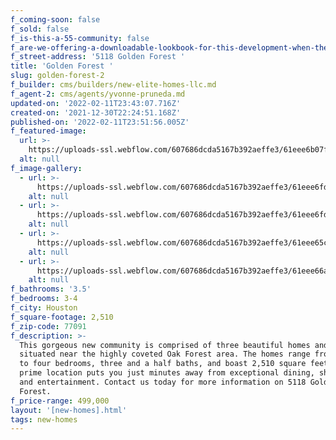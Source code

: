 ```yaml
---
f_coming-soon: false
f_sold: false
f_is-this-a-55-community: false
f_are-we-offering-a-downloadable-lookbook-for-this-development-when-they-submit-their-contact-info: false
f_street-address: '5118 Golden Forest '
title: 'Golden Forest '
slug: golden-forest-2
f_builder: cms/builders/new-elite-homes-llc.md
f_agent-2: cms/agents/yvonne-pruneda.md
updated-on: '2022-02-11T23:43:07.716Z'
created-on: '2021-12-30T22:24:51.168Z'
published-on: '2022-02-11T23:51:56.005Z'
f_featured-image:
  url: >-
    https://uploads-ssl.webflow.com/607686dcda5167b392aeffe3/61eee6b07f9a110b3389356c_iiMG_230.jpg
  alt: null
f_image-gallery:
  - url: >-
      https://uploads-ssl.webflow.com/607686dcda5167b392aeffe3/61eee6fd4b297873e80fe575_iiMG_247.jpg
    alt: null
  - url: >-
      https://uploads-ssl.webflow.com/607686dcda5167b392aeffe3/61eee6fd437c5b3cb689b3d4_iiMG_244.jpg
    alt: null
  - url: >-
      https://uploads-ssl.webflow.com/607686dcda5167b392aeffe3/61eee65c780f1db7d0d1ddd8_iiMG_242.jpg
    alt: null
  - url: >-
      https://uploads-ssl.webflow.com/607686dcda5167b392aeffe3/61eee66ac5c94545637a8940_iiMG_240.jpg
    alt: null
f_bathrooms: '3.5'
f_bedrooms: 3-4
f_city: Houston
f_square-footage: 2,510
f_zip-code: 77091
f_description: >-
  This gorgeous new community is comprised of three beautiful homes and is
  situated near the highly coveted Oak Forest area. The homes range from three
  to four bedrooms, three and a half baths, and boast 2,510 square feet. The
  prime location puts you just minutes away from exceptional dining, shopping,
  and entertainment. Contact us today for more information on 5118 Golden
  Forest.
f_price-range: 499,000
layout: '[new-homes].html'
tags: new-homes
---
```




